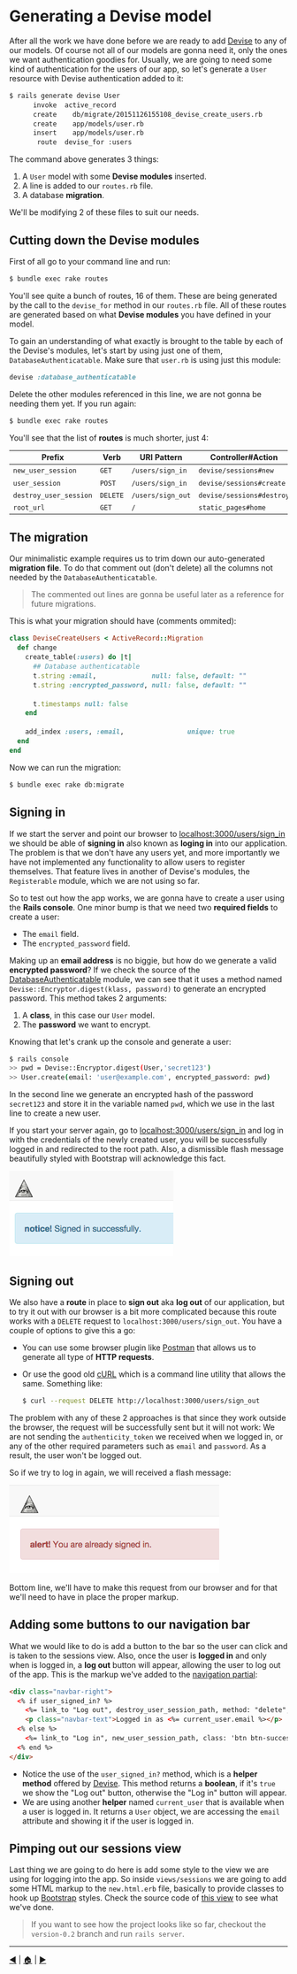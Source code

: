 # Generating a Devise model
After all the work we have done before we are ready to add [Devise][devise] to any of our models. Of course not all of our models are gonna need it, only the ones we want authentication goodies for. Usually, we are going to need some kind of authentication for the users of our app, so let's generate a `User` resource with Devise authentication added to it:
```bash
$ rails generate devise User
      invoke  active_record
      create    db/migrate/20151126155108_devise_create_users.rb
      create    app/models/user.rb
      insert    app/models/user.rb
       route  devise_for :users
```
The command above generates 3 things:

1. A `User` model with some **Devise modules** inserted.
2. A line is added to our `routes.rb` file.
3. A database **migration**.

We'll be modifying 2 of these files to suit our needs.

## Cutting down the Devise modules
First of all go to your command line and run:
```bash
$ bundle exec rake routes
```

You'll see quite a bunch of routes, 16 of them. These are being generated by the call to the `devise_for` method in our `routes.rb` file. All of these routes are generated based on what **Devise modules** you have defined in your model.

To gain an understanding of what exactly is brought to the table by each of the Devise's modules, let's start by using just one of them, `DatabaseAuthenticatable`. Make sure that `user.rb` is using just this module:
```ruby
devise :database_authenticatable
```
Delete the other modules referenced in this line, we are not gonna be needing them yet. If you run again:
```bash
$ bundle exec rake routes
```
You'll see that the list of **routes** is much shorter, just 4:

Prefix                   | Verb     | URI Pattern       | Controller#Action
-------------------------|----------|-------------------|-------------------
`new_user_session`       | `GET`    | `/users/sign_in`  | `devise/sessions#new`
`user_session`           | `POST`   | `/users/sign_in`  | `devise/sessions#create`
`destroy_user_session`   | `DELETE` | `/users/sign_out` | `devise/sessions#destroy`
`root_url`               | `GET`    | `/`               | `static_pages#home`

## The migration
Our minimalistic example requires us to trim down our auto-generated **migration file**. To do that comment out (don't delete) all the columns not needed by the `DatabaseAuthenticatable`.

> The commented out lines are gonna be useful later as a reference for future migrations.

This is what your migration should have (comments ommited):

```ruby
class DeviseCreateUsers < ActiveRecord::Migration
  def change
    create_table(:users) do |t|
      ## Database authenticatable
      t.string :email,              null: false, default: ""
      t.string :encrypted_password, null: false, default: ""

      t.timestamps null: false
    end

    add_index :users, :email,                unique: true
  end
end
```
Now we can run the migration:
```bash
$ bundle exec rake db:migrate
```
## Signing in
If we start the server and point our browser to [localhost:3000/users/sign_in][sign_in] we should be able of **signing in** also known as **loging in** into our application. The problem is that we don't have any users yet, and more importantly we have not implemented any functionality to allow users to register themselves. That feature lives in another of Devise's modules, the `Registerable` module, which we are not using so far.

So to test out how the app works, we are gonna have to create a user using the **Rails console**. One minor bump is that we need two **required fields** to create a user:

* The `email` field.
* The `encrypted_password` field.

Making up an **email address** is no biggie, but how do we generate a valid **encrypted password**? If we check the source of the [DatabaseAuthenticatable][l1] module, we can see that it uses a method named `Devise::Encryptor.digest(klass, password)` to generate an encrypted password. This method takes 2 arguments:

1. A **class**, in this case our `User` model.
2. The **password** we want to encrypt.

Knowing that let's crank up the console and generate a user:

```bash
$ rails console
>> pwd = Devise::Encryptor.digest(User,'secret123')
>> User.create(email: 'user@example.com', encrypted_password: pwd)
```
In the second line we generate an encrypted hash of the password `secret123` and store it in the variable named `pwd`, which we use in the last line to create a new user.

If you start your server again, go to [localhost:3000/users/sign_in][sign_in] and log in with the credentials of the newly created user, you will be successfully logged in and redirected to the root path. Also, a dismissible flash message beautifully styled with Bootstrap will acknowledge this fact.

![signed_in][i1]

## Signing out
We also have a **route** in place to **sign out** aka **log out** of our application, but to try it out with our browser is a bit more complicated because this route works with a `DELETE` request to `localhost:3000/users/sign_out`. You have a couple of options to give this a go:

* You can use some browser plugin like [Postman][l2] that allows us to generate all type of **HTTP requests**.
* Or use the good old [cURL][l3] which is a command line utility that allows the same. Something like:

  ```bash
  $ curl --request DELETE http://localhost:3000/users/sign_out
  ```

The problem with any of these 2 approaches is that since they work outside the browser, the request will be successfully sent but it will not work: We are not sending the `authenticity_token` we received when we logged in, or any of the other required parameters such as `email` and `password`. As a result, the user won't be logged out.

So if we try to log in again, we will received a flash message:

![already_in][i2]

Bottom line, we'll have to make this request from our browser and for that we'll need to have in place the proper markup.

## Adding some buttons to our navigation bar
What we would like to do is add a button to the bar so the user can click and is taken to the sessions view. Also, once the user is **logged in** and only when is logged in, a **log out** button will appear, allowing the user to log out of the app. This is the markup we've added to the [navigation partial][l4]:  
```html
<div class="navbar-right">
  <% if user_signed_in? %>
    <%= link_to "Log out", destroy_user_session_path, method: "delete", class: 'btn btn-warning navbar-btn' %>
    <p class="navbar-text">Logged in as <%= current_user.email %></p>
  <% else %>
    <%= link_to "Log in", new_user_session_path, class: 'btn btn-success navbar-btn' %>
  <% end %>
</div>
```

* Notice the use of the `user_signed_in?` method, which is a **helper method** offered by [Devise][devise]. This method returns a **boolean**, if it's `true` we show the "Log out" button, otherwise the "Log in" button will appear.
* We are using another **helper** named `current_user` that is available when a user is logged in. It returns a `User` object, we are accessing the `email` attribute and showing it if the user is logged in.

## Pimping out our sessions view
Last thing we are going to do here is add some style to the view we are using for logging into the app. So inside `views/sessions` we are going to add some HTML markup to the `new.html.erb` file, basically to provide classes to hook up [Bootstrap][bootie] styles. Check the source code of [this view][l5] to see what we've done.

> If you want to see how the project looks like so far, checkout the `version-0.2` branch and run `rails server`.

---
[:arrow_backward:][back] | [:house:][home] | [:arrow_forward:][next]

<!-- link references -->
[home]: ../README.md
[back]: getting_started.md
[next]: adding_another_page.md

[devise]: https://github.com/plataformatec/devise
[bootie]: https://github.com/twbs/bootstrap-sass
[sign_in]: http://localhost:3000/users/sign_in
[l1]: https://github.com/plataformatec/devise/blob/master/lib/devise/models/database_authenticatable.rb
[l2]: https://www.getpostman.com/
[l3]: http://curl.haxx.se/
[l4]: https://github.com/lifeBalance/divine/blob/version-0.2/app/views/shared/_navigation.html.erb
[l5]: https://github.com/lifeBalance/divine/blob/version-0.2/app/views/devise/sessions/new.html.erb

<!-- image references -->
[i1]: img/signed_in_success.png
[i2]: img/already_in.png
